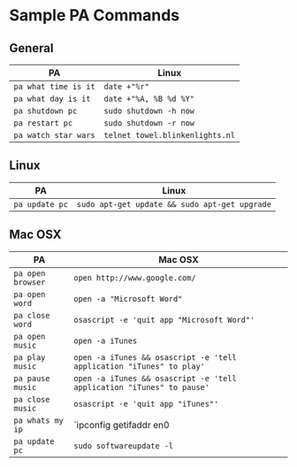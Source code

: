 # Sample PA Commands
## General

| PA                   | Linux                                              |
| -------------------- | -------------------------------------------------- |
| `pa what time is it` | `date +"%r"`                                       |
| `pa what day is it`  | `date +"%A, %B %d %Y"`                             |
| `pa shutdown pc`     | `sudo shutdown -h now`                             |
| `pa restart pc`      | `sudo shutdown -r now`                             |
| `pa watch star wars` | `telnet towel.blinkenlights.nl`                    |

## Linux

| PA             | Linux                                         |
| -------------- | --------------------------------------------- |
| `pa update pc` | `sudo apt-get update && sudo apt-get upgrade` |

## Mac OSX

| PA                | Mac OSX                                                               |
| ----------------- | --------------------------------------------------------------------- |
| `pa open browser` | `open http://www.google.com/`                                         |
| `pa open word`    | `open -a "Microsoft Word"`                                            |
| `pa close word`   | `osascript -e 'quit app "Microsoft Word"'`                            |
| `pa open music`   | `open -a iTunes`                                                      |
| `pa play music`   | `open -a iTunes && osascript -e 'tell application "iTunes" to play'`  |
| `pa pause music`  | `open -a iTunes && osascript -e 'tell application "iTunes" to pause'` |
| `pa close music`  | `osascript -e 'quit app "iTunes"'`                                    |
| `pa whats my ip`  | `ipconfig getifaddr en0 || ipconfig getifaddr en1`                    |
| `pa update pc`    | `sudo softwareupdate -l`                                              |
